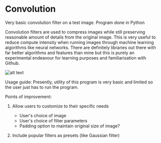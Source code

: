 # Convolution
Very basic convolution filter on a test image. Program done in Python

Convolution filters are used to compress images while still preserving reasonable amount of details from the original image. This is very useful to reduce compute intensity when running images through machine learning algorithms like neural networks. There are definitely libraries out there with far better algorithms and features than mine but this is purely an experimental endeavour for learning purposes and familiarisation with Github.   

![alt text](https://github.com/kalfiq/Convolution/blob/main/comparison.JPG)

Usage guide:
	Presently, utility of this program is very basic and limited so the user just has to run the program.

Points of improvement:
1) Allow users to customize to their specific needs 
	- User's choice of image 
	- User's choice of filter parameters
	- Padding option to maintain original size of image?

2) Include popular filters as presets (like Gaussian filter)

